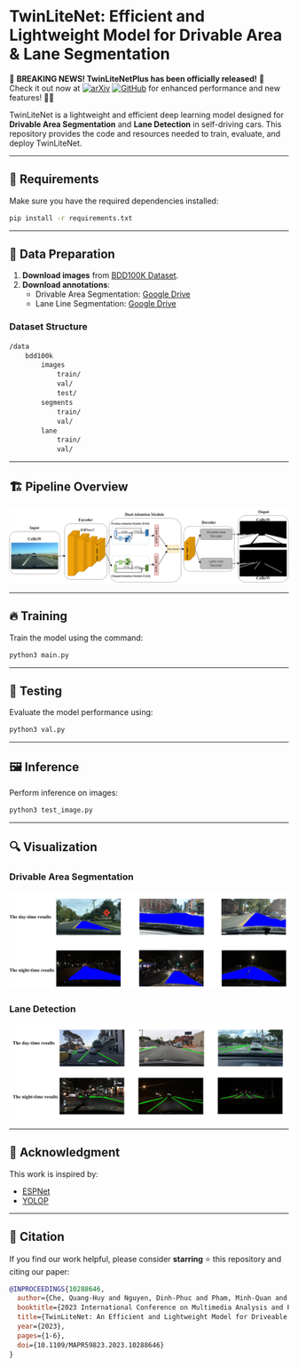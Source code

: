 # TwinLiteNet: Efficient and Lightweight Model for Drivable Area & Lane Segmentation

🚀 **BREAKING NEWS! TwinLiteNetPlus has been officially released!** 🚀  
Check it out now at [![arXiv](https://img.shields.io/badge/arXiv-2502.12524-b31b1b.svg)](https://arxiv.org/abs/2403.16958) [![GitHub](https://img.shields.io/badge/GitHub-Repo-black?logo=github)]([https://github.com/your-repo-link](https://github.com/chequanghuy/TwinLiteNetPlus)) for enhanced performance and new features! 🎉🔥

TwinLiteNet is a lightweight and efficient deep learning model designed for **Drivable Area Segmentation** and **Lane Detection** in self-driving cars. This repository provides the code and resources needed to train, evaluate, and deploy TwinLiteNet.

---

## 🚀 Requirements

Make sure you have the required dependencies installed:
```bash
pip install -r requirements.txt
```

---

## 📂 Data Preparation

1. **Download images** from [BDD100K Dataset](https://bdd-data.berkeley.edu/).
2. **Download annotations**:
   - Drivable Area Segmentation: [Google Drive](https://drive.google.com/file/d/1xy_DhUZRHR8yrZG3OwTQAHhYTnXn7URv/view?usp=sharing)
   - Lane Line Segmentation: [Google Drive](https://drive.google.com/file/d/1lDNTPIQj_YLNZVkksKM25CvCHuquJ8AP/view?usp=sharing)

### **Dataset Structure**
```bash
/data
    bdd100k
        images
            train/
            val/
            test/
        segments
            train/
            val/
        lane
            train/
            val/
```

---

## 🏗️ Pipeline Overview

<div align="center">
    <img src="image/arch.png" width="600">
</div>

---

## 🔥 Training
Train the model using the command:
```bash
python3 main.py
```

---

## 🎯 Testing
Evaluate the model performance using:
```bash
python3 val.py
```

---

## 🖼️ Inference
Perform inference on images:
```bash
python3 test_image.py
```

---

## 🔍 Visualization
### **Drivable Area Segmentation**
<div align="center">
    <img src="image/DA_vs.jpg" width="600">
</div>

### **Lane Detection**
<div align="center">
    <img src="image/LL_vs.jpg" width="600">
</div>

---

## 📜 Acknowledgment
This work is inspired by:
- [ESPNet](https://github.com/sacmehta/ESPNet)
- [YOLOP](https://github.com/hustvl/YOLOP)

---

## 📖 Citation
If you find our work helpful, please consider **starring** ⭐ this repository and citing our paper:

```BibTeX
@INPROCEEDINGS{10288646,
  author={Che, Quang-Huy and Nguyen, Dinh-Phuc and Pham, Minh-Quan and Lam, Duc-Khai},
  booktitle={2023 International Conference on Multimedia Analysis and Pattern Recognition (MAPR)}, 
  title={TwinLiteNet: An Efficient and Lightweight Model for Driveable Area and Lane Segmentation in Self-Driving Cars}, 
  year={2023},
  pages={1-6},
  doi={10.1109/MAPR59823.2023.10288646}
}
```
